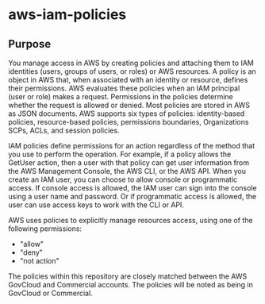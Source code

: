 # aws-iam-policies

## Purpose
You manage access in AWS by creating policies and attaching them to IAM identities (users, groups of users, or roles) or AWS resources. A policy is an object in AWS that, when associated with an identity or resource, defines their permissions. AWS evaluates these policies when an IAM principal (user or role) makes a request. Permissions in the policies determine whether the request is allowed or denied. Most policies are stored in AWS as JSON documents. AWS supports six types of policies: identity-based policies, resource-based policies, permissions boundaries, Organizations SCPs, ACLs, and session policies.

IAM policies define permissions for an action regardless of the method that you use to perform the operation. For example, if a policy allows the GetUser action, then a user with that policy can get user information from the AWS Management Console, the AWS CLI, or the AWS API. When you create an IAM user, you can choose to allow console or programmatic access. If console access is allowed, the IAM user can sign into the console using a user name and password. Or if programmatic access is allowed, the user can use access keys to work with the CLI or API.

AWS uses policies to explicitly manage resources access, using one of the following permissions:

- "allow"
- "deny"
- "not action"

The policies within this repository are closely matched between the AWS GovCloud and Commercial accounts. The policies will be noted as being in GovCloud or Commercial.
